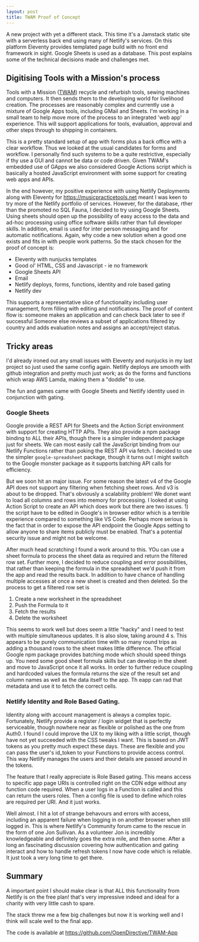 ```yaml
---
layout: post
title: TWAM Proof of Concept
---
```


<div class="message">
A new project with yet a different stack. This time it's a Jamstack static site with a serverless back end using many of Netlify's services. On this platform Eleventy provides templated page build with no front end framework in sight. Google Sheets is used as a database. This post explains some of the technical decisions made and challenges met.
</div>

## Digitising Tools with a Mission's process

Tools with a Mission ([TWAM](https://www.twam.uk/)) recycle and refurbish tools, sewing machines and computers. It then sends them to the developing world for livelihood creation. The processes are reasonably complex and currently use a mixture of Google Apps tools, including GMail and Sheets. I'm working in a small team to help move more of the process to an integrated 'web app' experience. This will support applications for tools, evaluation, approval and other steps through to shipping in containers.

This is a pretty standard setup of app with forms plus a back office with a clear workflow. Thus we looked at the usual candidates for forms and workflow. I personally find such systems to be a quite restrictive, especially if thy use a GUI and cannot be data or code driven. Given TWAM's embedded use of GApps we also considered Google Actions script which is basically a hosted JavaScript environment with some support for creating web apps and APIs.

In the end however, my positive experience with using Netlify Deployments along with Eleventy for https://musicpracticetools.net meant I was keen to try more of the Netlify portfolio of services. However, for the database, rther than the promoted no SQL Fauna, I decided to try using Google Sheets. Using sheets should open up the possibility of easy access to the data and ad-hoc processing using office software skills rather than full developer skills. In addition, email is used for inter person messaging and for automatic notifications. Again, why code a new solution when a good one exists and fits in with people work patterns. So the stack chosen for the proof of concept is:

* Eleventy with nunjucks templates
* Good ol' HTML, CSS and Javascript - ie no framework
* Google Sheets API
* Email
* Netlify deploys, forms, functions, identity and role based gating
* Netlify dev

This supports a representative slice of functionality including user management, form filling with editing and notifications. The proof of content flow is: someone makes an application and can check back later to see if successful Someone else reviews a subset of applications filtered by country and adds evaluation notes and assigns an accept/reject status.

## Tricky areas

I'd already ironed out any small issues with Eleventy and nunjucks in my last project so just used the same config again. Netlify deploys are smooth with github integration and pretty much just work; as do the forms and functions which wrap AWS Lamda, making them a "doddle" to use.

The fun and games came with Google Sheets and Netlify identity used in conjunction with gating.

### Google Sheets

Google provide a REST API for Sheets and the Action Script environment with support for creating HTTP APIs. They also provide a npm package binding to ALL their APIs, though there is a simpler independent package just for sheets. We can most easily call the JavaScript binding from our Netlify Functions rather than poking the REST API via fetch. I decided to use the simpler `google-spreadsheet` package, though it turns out I might switch to the Google monster package as it supports batching API calls for efficiency.

But we soon hit an major issue. For some reason the latest v4 of the Google API does not support any filtering when fetching sheet rows. And v3 is about to be dropped. That's obviously a scalability problem! We donet want to load all columns and rows into memory for processing. I looked at using Action Script to create an API which does work but there are two issues. 1) the script have to be edited in Google's in browser editor which is a terrible experience compared to something like VS Code. Perhaps more serious is the fact that in order to expose the API endpoint the Google Apps setting to allow anyone to share items publicly must be enabled. That's a potential security issue and might not be welcome.

After much head scratching I found a work around to this. YOu can use a sheet formula to process the sheet data as required and return the filtered row set. Further more, I decided to reduce coupling and error possibilities, that rather than keeping the formula in the spreadsheet we'd push it from the app and read the results back. In addition to have chance of handling multiple accesses at once a new sheet is created and then deleted. So the process to get a filtered row set is

1) Create a new worksheet in the spreadsheet
2) Push the Formula to it
3) Fetch the results
4) Delete the worksheet

This seems to work well but does seem a little "hacky" and I need to test with multiple simultaneous updates. It is also slow, taking around 4 s. This appears to be purely communication time with so many round trips as adding a thousand rows to the sheet makes little difference. The official Google npm package provides batching mode which should speed things up. You need some good sheet formula skills but can develop in the sheet and move to JavaScript once it all works. In order to further reduce coupling and hardcoded values the formula returns the size of the result set and column names as well as the data itself to the app. Th eapp can rad that metadata and use it to fetch the correct cells.

### Netlify Identity and Role Based Gating.

Identity along with account management is always a complex topic. Fortunately, Netlify provide a register / login widget that is perfectly serviceable, though nowhere near as flexible or polished as the one from Auth0. I found I could improve the UX to my liking with a little script, though have not yet succeeded with the CSS tweaks I want. This is based on JWT tokens as you pretty much expect these days. These are flexible and you can pass the user's id_token to your Functions to provide access control. This way Netlify manages the users and their details are passed around in the tokens.

The feature that I really appreciate is Role Based gating. This means access to specific app page URIs is controlled right on the CDN edge without any function code required. When a user logs in a Function is called and this can return the users roles. Then a config file is used to define which roles are required per URI. And it just works.

Well almost. I hit a lot of strange behavours and errors with access, including an apparent failure when logging in on another browser when still logged in. This is where Netlify's Community forum came to the rescue in the form of one Jon Sullivan. As a volunteer Jon is incredibly knowledgeable and definitely goes the extra mile, and then some. After a long an fascinating discussion covering how authentication and gating interact and how to handle refresh tokens I now have code which is reliable. It just took a very long time to get there.

## Summary

A important point I should make clear is that ALL this functionality from Netlify is on the free plan! that's very impressive indeed and ideal for a charity with very little cash to spare.

The stack threw me a few big challenges but now it is working well and I think will scale well to the final app.

The code is available at https://github.com/OpenDirective/TWAM-App
